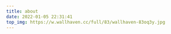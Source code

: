 ```yaml
---
title: about
date: 2022-01-05 22:31:41
top_img: https://w.wallhaven.cc/full/83/wallhaven-83oq3y.jpg
---
```


